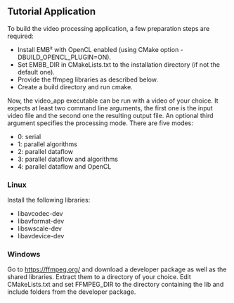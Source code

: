 ## Tutorial Application

To build the video processing application, a few preparation steps are required:

- Install EMB² with OpenCL enabled (using CMake option -DBUILD_OPENCL_PLUGIN=ON).
- Set EMBB_DIR in CMakeLists.txt to the installation directory (if not the default one).
- Provide the ffmpeg libraries as described below.
- Create a build directory and run cmake.

Now, the video_app executable can be run with a video of your choice. It expects at least two command line arguments, the first one is the input video file and the second one the resulting output file. An optional third argument specifies the processing mode. There are five modes:

- 0: serial
- 1: parallel algorithms
- 2: parallel dataflow
- 3: parallel dataflow and algorithms
- 4: parallel dataflow and OpenCL

### Linux

Install the following libraries:

- libavcodec-dev
- libavformat-dev
- libswscale-dev
- libavdevice-dev

### Windows

Go to https://ffmpeg.org/ and download a developer package as well as the shared libraries. Extract them to a directory of your choice. Edit CMakeLists.txt and set FFMPEG_DIR to the directory containing the lib and include folders from the developer package.
